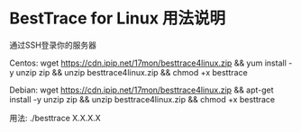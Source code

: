 # BestTrace for Linux 用法说明

通过SSH登录你的服务器

Centos:
wget https://cdn.ipip.net/17mon/besttrace4linux.zip &&
yum install -y unzip zip &&
unzip besttrace4linux.zip &&
chmod +x besttrace

Debian:
wget https://cdn.ipip.net/17mon/besttrace4linux.zip &&
apt-get install -y unzip zip &&
unzip besttrace4linux.zip &&
chmod +x besttrace

用法:
./besttrace X.X.X.X
